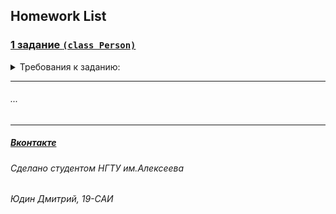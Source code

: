 ## Homework List

### [1 задание `(class Person)`](https://github.com/europeec/java-rep/blob/master/homework/src/First.java)
<details>
  <summary>Требования к заданию:</summary>
  
     1. Создать класс Person с свойствами: Имя, Возраст, Модель телефона, Номер телефона 
     2. Создать конструктор для дефолтных параметров
     3. Создать метод вывода информации
     4. Создать 2 экземпляра класса
     5. Вывести их данные на экран
     6. Создать метод изменения модели телефона и/или номера телефона
     7. Добавить проверку корректности ввода номера телефона
     8*. Создать метод сравнения экземпляров
     9*. Создать экземпляры из консоли ( больше 2х )
     10*. Показывать доступные экзепляры ( их количество )
    
</details>

____

###### ...
____
##### [Вконтакте](https://vk.com/urtomorrow) 
###### Сделано студентом НГТУ им.Алексеева
###### Юдин Дмитрий, 19-САИ

